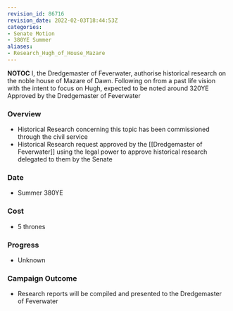 ```yaml
---
revision_id: 86716
revision_date: 2022-02-03T18:44:53Z
categories:
- Senate Motion
- 380YE Summer
aliases:
- Research_Hugh_of_House_Mazare
---
```



__NOTOC__
I, the Dredgemaster of Feverwater, authorise historical research on the noble house of Mazare of Dawn.
Following on from a past life vision with the intent to focus on Hugh, expected to be noted around 320YE
Approved by the Dredgemaster of Feverwater
### Overview
* Historical Research concerning this topic has been commissioned through the civil service
* Historical Research request approved by the [[Dredgemaster of Feverwater]] using the legal power to approve historical research delegated to them by the Senate

### Date
* Summer 380YE

### Cost
* 5 thrones

### Progress
* Unknown

### Campaign Outcome
* Research reports will be compiled and presented to the Dredgemaster of Feverwater